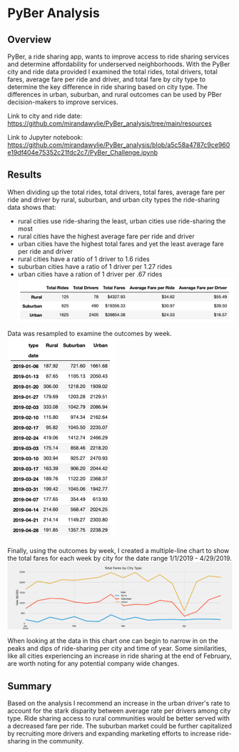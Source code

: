 # PyBer Analysis

## Overview
PyBer, a ride sharing app, wants to improve access to ride sharing services and determine affordability for underserved neighborhoods. With the PyBer city and ride data provided I examined the total rides, total drivers, total fares, average fare per ride and driver, and total fare by city type to determine the key difference in ride sharing based on city type. The differences in urban, suburban, and rural outcomes can be used by PBer decision-makers to improve services.

Link to city and ride date: https://github.com/mirandawylie/PyBer_analysis/tree/main/resources

Link to Jupyter notebook: https://github.com/mirandawylie/PyBer_analysis/blob/a5c58a4787c9ce960e19df404e75352c21fdc2c7/PyBer_Challenge.ipynb

## Results
When dividing up the total rides, total drivers, total fares, average fare per ride and driver by rural, suburban, and urban city types the ride-sharing data shows that:

* rural cities use ride-sharing the least, urban cities use ride-sharing the most
* rural cities have the highest average fare per ride and driver
* urban cities have the highest total fares and yet the least average fare per ride and driver
* rural cities have a ratio of 1 driver to 1.6 rides
* suburban cities have a ratio of 1 driver per 1.27 rides
* urban cities have a ration of 1 driver per .67 rides
![PyBer_dataframe_bycity.png](analysis/PyBer_dataframe_bycity.png)

Data was resampled to examine the outcomes by week.
![PyBer_fare_byweek.png](analysis/PyBer_fare_byweek.png)

Finally, using the outcomes by week, I created a multiple-line chart to show the total fares for each week by city for the date range 1/1/2019 - 4/29/2019.
![PyBer_fare_summary.png](analysis/PyBer_fare_summary.png)

When looking at the data in this chart one can begin to narrow in on the peaks and dips of ride-sharing per city and time of year. Some similarities, like all cities experiencing an increase in ride sharing at the end of February, are worth noting for any potential company wide changes.

## Summary
Based on the analysis I recommend an increase in the urban driver's rate to account for the stark disparity between average rate per drivers among city type. Ride sharing access to rural communities would be better served with a decreased fare per ride. The suburban market could be further capitalized by recruiting more drivers and expanding marketing efforts to increase ride-sharing in the community.